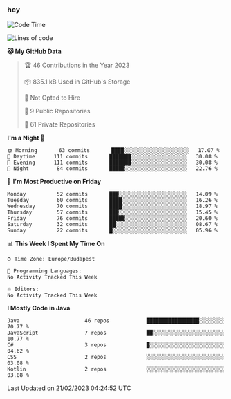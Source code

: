 ### hey

<!--START_SECTION:waka-->
![Code Time](http://img.shields.io/badge/Code%20Time-884%20hrs%2054%20mins-blue)

![Lines of code](https://img.shields.io/badge/From%20Hello%20World%20I%27ve%20Written-710%20Thousand%20lines%20of%20code-blue)

**🐱 My GitHub Data** 

> 🏆 46 Contributions in the Year 2023
 > 
> 📦 835.1 kB Used in GitHub's Storage 
 > 
> 🚫 Not Opted to Hire
 > 
> 📜 9 Public Repositories 
 > 
> 🔑 61 Private Repositories  
 > 
**I'm a Night 🦉** 

```text
🌞 Morning       63 commits       ████░░░░░░░░░░░░░░░░░░░░░   17.07 % 
🌆 Daytime      111 commits       ███████░░░░░░░░░░░░░░░░░░   30.08 % 
🌃 Evening      111 commits       ███████░░░░░░░░░░░░░░░░░░   30.08 % 
🌙 Night         84 commits       █████░░░░░░░░░░░░░░░░░░░░   22.76 % 

```
📅 **I'm Most Productive on Friday** 

```text
Monday          52 commits       ███░░░░░░░░░░░░░░░░░░░░░░   14.09 % 
Tuesday         60 commits       ████░░░░░░░░░░░░░░░░░░░░░   16.26 % 
Wednesday       70 commits       ████░░░░░░░░░░░░░░░░░░░░░   18.97 % 
Thursday        57 commits       ███░░░░░░░░░░░░░░░░░░░░░░   15.45 % 
Friday          76 commits       █████░░░░░░░░░░░░░░░░░░░░   20.60 % 
Saturday        32 commits       ██░░░░░░░░░░░░░░░░░░░░░░░   08.67 % 
Sunday          22 commits       █░░░░░░░░░░░░░░░░░░░░░░░░   05.96 % 

```


📊 **This Week I Spent My Time On** 

```text
⌚︎ Time Zone: Europe/Budapest

💬 Programming Languages: 
No Activity Tracked This Week

🔥 Editors: 
No Activity Tracked This Week

```

**I Mostly Code in Java** 

```text
Java                     46 repos            █████████████████░░░░░░░░   70.77 % 
JavaScript               7 repos             ██░░░░░░░░░░░░░░░░░░░░░░░   10.77 % 
C#                       3 repos             █░░░░░░░░░░░░░░░░░░░░░░░░   04.62 % 
CSS                      2 repos             ░░░░░░░░░░░░░░░░░░░░░░░░░   03.08 % 
Kotlin                   2 repos             ░░░░░░░░░░░░░░░░░░░░░░░░░   03.08 % 

```



 Last Updated on 21/02/2023 04:24:52 UTC
<!--END_SECTION:waka-->
